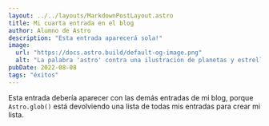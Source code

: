 ```yaml
---
layout: ../../layouts/MarkdownPostLayout.astro
title: Mi cuarta entrada en el blog
author: Alumno de Astro
description: "Esta entrada aparecerá sola!"
image:
  url: "https://docs.astro.build/default-og-image.png"
  alt: "La palabra 'astro' contra una ilustración de planetas y estrellas."
pubDate: 2022-08-08
tags: "éxitos"
---
```

Esta entrada debería aparecer con las demás entradas de mi blog, porque `Astro.glob()` está devolviendo una lista de todas mis entradas para crear mi lista.